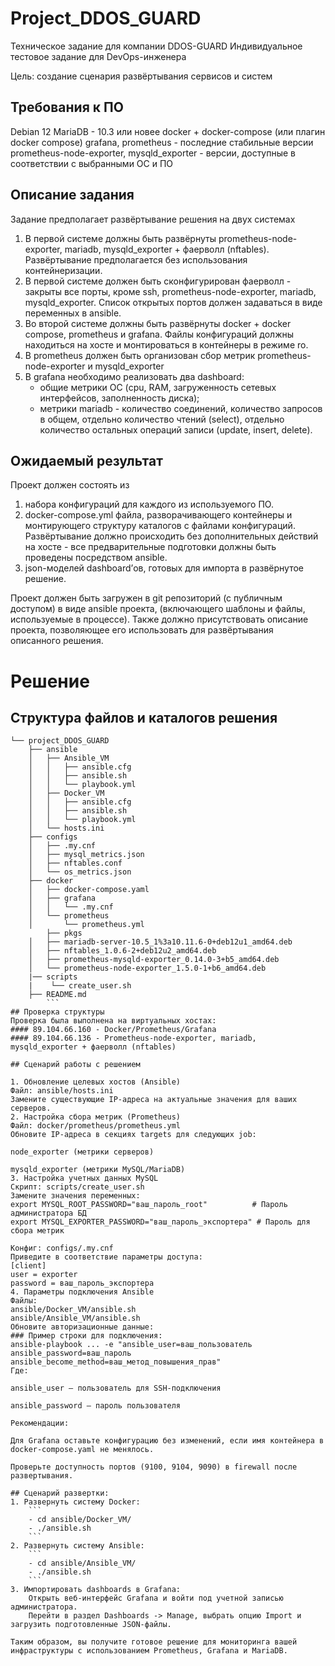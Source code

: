 # Project_DDOS_GUARD
Техническое задание для компании DDOS-GUARD
Индивидуальное тестовое задание для DevOps-инженера

Цель: создание сценария развёртывания сервисов и систем

## Требования к ПО
Debian 12
MariaDB - 10.3 или новее
docker + docker-compose (или плагин docker compose)
grafana, prometheus - последние стабильные версии
prometheus-node-exporter, mysqld_exporter - версии, доступные в соответствии с выбранными ОС и ПО

## Описание задания
Задание предполагает развёртывание решения на двух системах
1. В первой системе должны быть развёрнуты prometheus-node-exporter, mariadb, mysqld_exporter + фаерволл (nftables). Развёртывание предполагается без использования контейнеризации.
2. В первой системе должен быть сконфигурирован фаерволл - закрыты все порты, кроме ssh, prometheus-node-exporter, mariadb, mysqld_exporter. Список открытых портов должен задаваться в виде переменных в ansible.
3. Во второй системе должны быть развёрнуты docker + docker compose, prometheus и grafana. Файлы конфигураций должны находиться на хосте и монтироваться в контейнеры в режиме ro.
4. В prometheus должен быть организован сбор метрик prometheus-node-exporter и mysqld_exporter
5. В grafana необходимо реализовать два dashboard:
	- общие метрики ОС (cpu, RAM, загруженность сетевых интерфейсов, заполненность диска);
	- метрики mariadb - количество соединений, количество запросов в общем, отдельно количество чтений (select), отдельно количество остальных операций записи (update, insert, delete).

## Ожидаемый результат
Проект должен состоять из
1. набора конфигураций для каждого из используемого ПО.
2. docker-compose.yml файла, разворачивающего контейнеры и монтирующего структуру каталогов с файлами конфигураций. Развёртывание должно происходить без дополнительных действий на хосте - все предварительные подготовки должны быть проведены посредством ansible.
3. json-моделей dashboard’ов, готовых для импорта в развёрнутое решение.

Проект должен быть загружен в git репозиторий (с публичным доступом) в виде ansible проекта, (включающего шаблоны и файлы, используемые в процессе). 
Также должно присутствовать описание проекта, позволяющее его использовать для развёртывания описанного решения.

# Решение
## Структура файлов и каталогов решения

```
└── project_DDOS_GUARD
    ├── ansible
    │   ├── Ansible_VM
    │   │   ├── ansible.cfg
    │   │   ├── ansible.sh
    │   │   └── playbook.yml
    │   ├── Docker_VM
    │   │   ├── ansible.cfg
    │   │   ├── ansible.sh
    │   │   └── playbook.yml
    │   └── hosts.ini
    ├── configs
    │   ├── .my.cnf
    │   ├── mysql_metrics.json
    │   ├── nftables.conf
    │   └── os_metrics.json
    ├── docker
    │   ├── docker-compose.yaml
    │   ├── grafana
    │   │   └── .my.cnf
    │   └── prometheus
    │       └── prometheus.yml
        ├── pkgs
    │   ├── mariadb-server-10.5_1%3a10.11.6-0+deb12u1_amd64.deb
    │   ├── nftables_1.0.6-2+deb12u2_amd64.deb
    │   ├── prometheus-mysqld-exporter_0.14.0-3+b5_amd64.deb
    │   └── prometheus-node-exporter_1.5.0-1+b6_amd64.deb
    |── scripts
    |    └── create_user.sh
    ├── README.md
        ```
## Проверка структуры
Проверка была выполнена на виртуальных хостах:
#### 89.104.66.160 - Docker/Prometheus/Grafana
#### 89.104.66.136 - Prometheus-node-exporter, mariadb, mysqld_exporter + фаерволл (nftables)

## Сценарий работы с решением

1. Обновление целевых хостов (Ansible)
Файл: ansible/hosts.ini
Замените существующие IP-адреса на актуальные значения для ваших серверов.
2. Настройка сбора метрик (Prometheus)
Файл: docker/prometheus/prometheus.yml
Обновите IP-адреса в секциях targets для следующих job:

node_exporter (метрики серверов)

mysqld_exporter (метрики MySQL/MariaDB)
3. Настройка учетных данных MySQL
Скрипт: scripts/create_user.sh
Замените значения переменных:
export MYSQL_ROOT_PASSWORD="ваш_пароль_root"          # Пароль администратора БД
export MYSQL_EXPORTER_PASSWORD="ваш_пароль_экспортера" # Пароль для сбора метрик

Конфиг: configs/.my.cnf
Приведите в соответствие параметры доступа:
[client]
user = exporter
password = ваш_пароль_экспортера
4. Параметры подключения Ansible
Файлы:
ansible/Docker_VM/ansible.sh
ansible/Ansible_VM/ansible.sh
Обновите авторизационные данные:
### Пример строки для подключения:
ansible-playbook ... -e "ansible_user=ваш_пользователь ansible_password=ваш_пароль ansible_become_method=ваш_метод_повышения_прав"
Где:

ansible_user — пользователь для SSH-подключения

ansible_password — пароль пользователя

Рекомендации:

Для Grafana оставьте конфигурацию без изменений, если имя контейнера в docker-compose.yaml не менялось.

Проверьте доступность портов (9100, 9104, 9090) в firewall после развертывания.

## Сценарий развертки:
1. Развернуть систему Docker:
	```
	- cd ansible/Docker_VM/
	- ./ansible.sh 
	```
2. Развернуть систему Ansible:
	```
	- cd ansible/Ansible_VM/
	- ./ansible.sh 
	```
3. Импортировать dashboards в Grafana:
	Открыть веб-интерфейс Grafana и войти под учетной записью администратора.
	Перейти в раздел Dashboards -> Manage, выбрать опцию Import и загрузить подготовленные JSON-файлы.
	
Таким образом, вы получите готовое решение для мониторинга вашей инфраструктуры с использованием Prometheus, Grafana и MariaDB.

